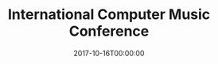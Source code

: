---
acronym: ICMC 2017
date: '2017-10-16T00:00:00'
ext_url: http://www.icmc2017.com/en/
location: Shanghai, China
submission_date: '2017-04-14T00:00:00'
title: International Computer Music Conference
---